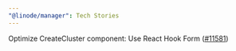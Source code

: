 ```yaml
---
"@linode/manager": Tech Stories
---
```


Optimize CreateCluster component: Use React Hook Form ([#11581](https://github.com/linode/manager/pull/11581))
